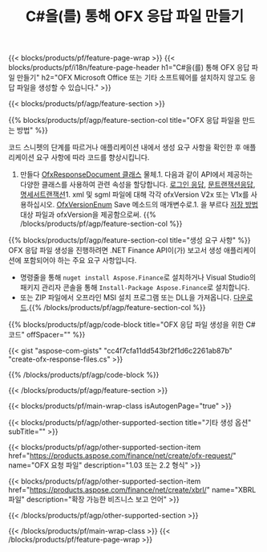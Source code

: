 ﻿---
title: C#을(를) 통해 OFX 응답 파일 만들기
description: OFX 응답 파일 생성을 위한 샘플 코드입니다. .NET 기반 애플리케이션 내에서 일괄 OFX 응답 파일 생성을 위해 API 예제 코드를 사용합니다. 
url: /ko/net/create/ofx-response/
family: finance
platformtag: net
feature: create
informat: OFX Response
outformat: 
otherformats: OFX Response
---
{{< blocks/products/pf/feature-page-wrap >}}
{{< blocks/products/pf/i18n/feature-page-header h1="C#을(를) 통해 OFX 응답 파일 만들기" h2="OFX Microsoft Office 또는 기타 소프트웨어를 설치하지 않고도 응답 파일을 생성할 수 있습니다." >}}

{{< blocks/products/pf/agp/feature-section >}}

{{% blocks/products/pf/agp/feature-section-col title="OFX 응답 파일을 만드는 방법" %}}

코드 스니펫의 단계를 따르거나 애플리케이션 내에서 생성 요구 사항을 확인한 후 애플리케이션 요구 사항에 따라 코드를 향상시킵니다.

1. 만들다 [OfxResponseDocument 클래스](https://apireference.aspose.com/finance/net/aspose.finance.ofx/ofxresponsedocument) 물체.1. 다음과 같이 API에서 제공하는 다양한 클래스를 사용하여 관련 속성을 할당합니다. [로그인 응답](https://apireference.aspose.com/finance/net/aspose.finance.ofx.signon/signonresponse),  [문트랜잭션응답](https://apireference.aspose.com/finance/net/aspose.finance.ofx.bank/statementtransactionresponse), [명세서트랜잭션](https://apireference.aspose.com/finance/net/aspose.finance.ofx/statementtransaction)1. xml 및 sgml 파일에 대해 각각 ofxVersion V2x 또는 V1x를 사용하십시오. [OfxVersionEnum](https://apireference.aspose.com/finance/net/aspose.finance.ofx/ofxversionenum) Save 메소드의 매개변수로.1. 을 부르다 [저장 방법](https://apireference.aspose.com/finance/net/aspose.finance.ofx/ofxresponsedocument/methods/save) 대상 파일과 ofxVersion을 제공함으로써.
{{% /blocks/products/pf/agp/feature-section-col %}}

{{% blocks/products/pf/agp/feature-section-col title="생성 요구 사항" %}}
OFX 응답 파일 생성을 진행하려면 .NET Finance API이(가) 보고서 생성 애플리케이션에 포함되어야 하는 주요 요구 사항입니다. 
- 명령줄을 통해 ```nuget install Aspose.Finance```로 설치하거나 Visual Studio의 패키지 관리자 콘솔을 통해 ```Install-Package Aspose.Finance```로 설치합니다.
- 또는 ZIP 파일에서 오프라인 MSI 설치 프로그램 또는 DLL을 가져옵니다. [다운로드](https://downloads.aspose.com/finance/net).{{% /blocks/products/pf/agp/feature-section-col %}}

{{% blocks/products/pf/agp/code-block title="OFX 응답 파일 생성을 위한 C# 코드" offSpacer="" %}}

{{< gist "aspose-com-gists" "cc4f7cfa11dd543bf2f1d6c2261ab87b" "create-ofx-response-files.cs" >}}

{{% /blocks/products/pf/agp/code-block %}}

{{< /blocks/products/pf/agp/feature-section >}}

{{< blocks/products/pf/main-wrap-class isAutogenPage="true" >}}

{{< blocks/products/pf/agp/other-supported-section title="기타 생성 옵션" subTitle="" >}}

{{< blocks/products/pf/agp/other-supported-section-item href="https://products.aspose.com/finance/net/create/ofx-request/" name="OFX 요청 파일" description="1.03 또는 2.2 형식" >}}

{{< blocks/products/pf/agp/other-supported-section-item href="https://products.aspose.com/finance/net/create/xbrl/" name="XBRL 파일" description="확장 가능한 비즈니스 보고 언어" >}}

{{< /blocks/products/pf/agp/other-supported-section >}}

{{< /blocks/products/pf/main-wrap-class >}}
{{< /blocks/products/pf/feature-page-wrap >}}